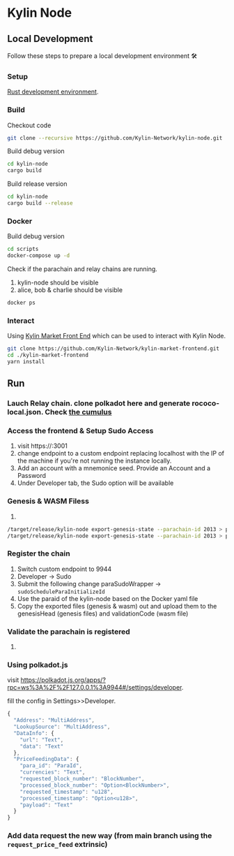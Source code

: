# Kylin Node

## Local Development

Follow these steps to prepare a local development environment :hammer_and_wrench:

### Setup
[Rust development environment](https://substrate.dev/docs/en/knowledgebase/getting-started).


### Build

Checkout code
```bash
git clone --recursive https://github.com/Kylin-Network/kylin-node.git
```

Build debug version

```bash
cd kylin-node
cargo build
```

Build release version

```bash
cd kylin-node
cargo build --release
```

### Docker

Build debug version

```bash
cd scripts
docker-compose up -d
```

Check if the parachain and relay chains are running.
1. kylin-node should be visible
2. alice, bob & charlie should be visible

```bash
docker ps
``````




### Interact
Using [Kylin Market Front End](https://github.com/Kylin-Network/kylin-market-frontend) which can be used to interact with Kylin Node.

``` bash
git clone https://github.com/Kylin-Network/kylin-market-frontend.git
cd ./kylin-market-frontend
yarn install
```


## Run

### Lauch Relay chain. clone polkadot here and generate rococo-local.json. Check [the cumulus ](https://substrate.dev/cumulus-workshop/#/en/2-relay-chain/1-launch)

### Access the frontend & Setup Sudo Access
1. visit https://<hostname>:3001
2. change endpoint to a custom endpoint replacing localhost with the IP of the machine if you're not running the instance locally.
3. Add an account with a mnemonice seed. Provide an Account and a Password
4. Under Developer tab, the Sudo option will be available


### Genesis & WASM Filess

1.
```bash
/target/release/kylin-node export-genesis-state --parachain-id 2013 > para-2013-genesis-local
/target/release/kylin-node export-genesis-state --parachain-id 2013 > para-2013-wasm-local
```


### Register the chain
1. Switch custom endpoint to 9944
2. Developer -> Sudo
3. Submit the following change
paraSudoWrapper -> `sudoScheduleParaInitializeId`
4. Use the paraid of the kylin-node based on the Docker yaml file
5. Copy the exported files (genesis & wasm) out and upload them to the genesisHead (genesis files) and validationCode (wasm file)


### Validate the parachain is registered
1. 



### Using polkadot.js
visit <https://polkadot.js.org/apps/?rpc=ws%3A%2F%2F127.0.0.1%3A9944#/settings/developer>.


fill the config in Settings>>Developer.
```js
{
  "Address": "MultiAddress",
  "LookupSource": "MultiAddress",
  "DataInfo": {
    "url": "Text",
    "data": "Text"
  },
  "PriceFeedingData": {
    "para_id": "ParaId",
    "currencies": "Text",
    "requested_block_number": "BlockNumber",
    "processed_block_number": "Option<BlockNumber>",
    "requested_timestamp": "u128",
    "processed_timestamp": "Option<u128>",
    "payload": "Text"
  }
}
```


### Add data request the new way (from main branch using the `request_price_feed` extrinsic)
